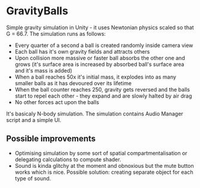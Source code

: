 # GravityBalls
Simple gravity simulation in Unity - it uses Newtonian physics scaled so that G = 66.7. The simulation runs as follows:
  * Every quarter of a second a ball is created randomly inside camera view
  * Each ball has it's own gravity fields and attracts others
  * Upon collision more massive or faster ball absorbs the other one and grows (it's surface area is increased by absorbed ball's surface area and it's mass is added)
  * When a ball reaches 50x it's initial mass, it explodes into as many smaller balls as it has devoured over its lifetime
  * When the ball counter reaches 250, gravity gets reversed and the balls start to repel each other - they expand and are slowly halted by air drag
  * No other forces act upon the balls

It's basicaly N-body simulation. The simulation contains Audio Manager script and a simple UI.

## Possible improvements

 * Optimising simulation by some sort of spatial compartmentalisation or delegating calculations to compute shader.
 * Sound is kinda glitchy at the moment and obnoxious but the mute button works which is nice. Possible solution: creating separate object for each type of sound.
